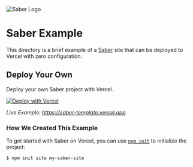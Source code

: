 ![Saber Logo](https://github.com/khulnasoft/devkit/blob/main/packages/frameworks/logos/saber.svg)

# Saber Example

This directory is a brief example of a [Saber](https://saber.egoist.dev) site that can be deployed to Vercel with zero configuration.

## Deploy Your Own

Deploy your own Saber project with Vercel.

[![Deploy with Vercel](https://vercel.com/button)](https://vercel.com/new/clone?repository-url=https://github.com/khulnasoft/devkit/tree/main/examples/saber&template=saber)

_Live Example: https://saber-template.vercel.app_

### How We Created This Example

To get started with Saber on Vercel, you can use [`npm init`](https://docs.npmjs.com/cli/init) to initialize the project:

```shell
$ npm init site my-saber-site
```
